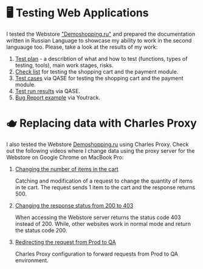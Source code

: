 # 🖥️  Testing Web Applications

I tested the Webstore ["Demoshopping.ru"](https://demoshopping.ru/) and prepared the documentation written in Russian Language to showcase my ability to work in the second languauge too. Please, take a look at the results of my work:
1. [Test plan](https://docs.google.com/spreadsheets/d/1o3obMZyl4Jc1viXWQFOAxKv5AI2XAGo5AFfvmCuNixU/edit?gid=0#gid=0) - a describtion of what and how to test (functions, types of testing, tools), main work stages, risks.
2. [Check list](https://docs.google.com/spreadsheets/d/1-YO5gSBaxfIakPl1U3Bl-hCXl2MueUJP5IuauvX2_Fo/edit?gid=0#gid=0) for testing the shopping cart and the payment module.
3. [Test cases](https://github.com/LSalakhova/web/blob/main/Test%20cases%20via%20QASE.pdf) via QASE for testing the shopping cart and the payment module.
4. [Test run results](https://github.com/LSalakhova/web/blob/main/Test%20run%20results%20QASE%20.pdf) via QASE.
5. [Bug Report example](https://github.com/LSalakhova/web/blob/main/Bug%20reports%20Web%20via%20Youtrack%20.xlsx) via Youtrack.

# 🫖  Replacing data with Charles Proxy

   I also tested the Webstore [Demoshopping.ru](https://demoshopping.ru/) using Charles Proxy.
   Check out the following videos where I change data using the proxy server for the Webstore on Google Chrome on MacBook Pro:

1. [Changing the number of items in the cart](https://drive.google.com/file/d/1zQObnQsXon5AHmtV-zgSyz4ajpHp7f-m/view?usp=sharing)

   Catching and modification of a request to change the quantity of items in te cart. The request sends 1 item to the cart and the response returns 500.

2. [Changing the response status from 200 to 403](https://drive.google.com/file/d/1MqaoHw6rL_Qqjv1d-pqMZ_y1ciUXLqCZ/view?usp=sharing)

    When accessing the Webstore server returns the status code 403 instead of 200. While, other websites work in normal mode and return the status code 200.
3. [Redirecting the request from Prod to QA](https://drive.google.com/file/d/1JUp1z8F5lKrrEsd7QlZz0RFMFEpx1Ul_/view?usp=sharing)

    Charles Proxy configuration to forward requests from Prod to QA environment.




